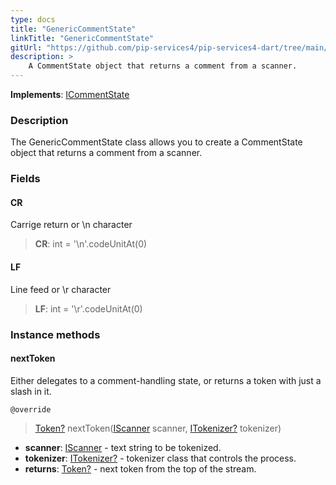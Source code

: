 ```yaml
---
type: docs
title: "GenericCommentState"
linkTitle: "GenericCommentState"
gitUrl: "https://github.com/pip-services4/pip-services4-dart/tree/main/pip-services4-expressions-dart"
description: > 
    A CommentState object that returns a comment from a scanner.
---
```


**Implements**: [ICommentState](../../icomment_state)

### Description

The GenericCommentState class allows you to create a CommentState object that returns a comment from a scanner.

### Fields

<span class="hide-title-link">

#### CR
Carrige return or \n character
> **CR**: int = '\n'.codeUnitAt(0)

#### LF
Line feed or \r character
> **LF**: int = '\r'.codeUnitAt(0)

</span>



### Instance methods

#### nextToken
Either delegates to a comment-handling state, or returns a token with just a slash in it.

`@override`
> [Token?](../../token) nextToken([IScanner](../../../io/iscanner) scanner, [ITokenizer?](../../itokenizer) tokenizer)

- **scanner**: [IScanner](../../../io/iscanner) - text string to be tokenized.
- **tokenizer**: [ITokenizer?](../../itokenizer) - tokenizer class that controls the process.
- **returns**: [Token?](../../token) - next token from the top of the stream.
